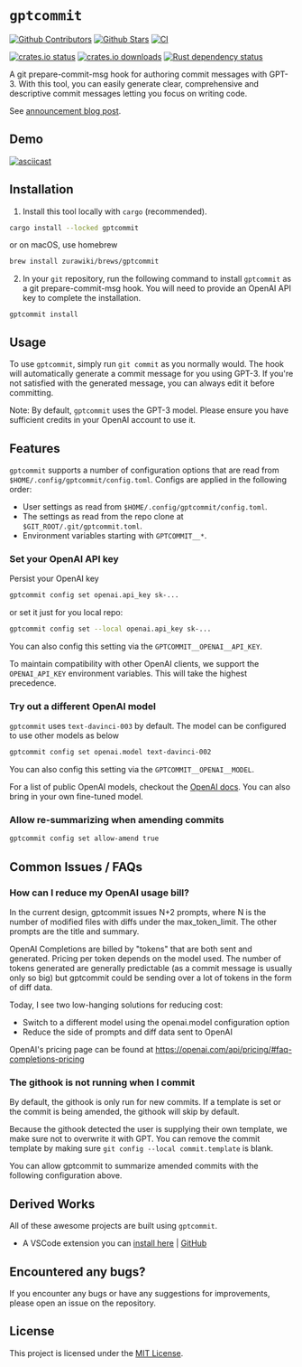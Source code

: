 # `gptcommit`

[![Github Contributors](https://img.shields.io/github/contributors/zurawiki/gptcommit.svg)](https://github.com/zurawiki/gptcommit/graphs/contributors)
[![Github Stars](https://img.shields.io/github/stars/zurawiki/gptcommit.svg)](https://github.com/zurawiki/gptcommit/stargazers)
[![CI](https://github.com/zurawiki/gptcommit/actions/workflows/ci.yml/badge.svg)](https://github.com/zurawiki/gptcommit/actions/workflows/ci.yml)

[![crates.io status](https://img.shields.io/crates/v/gptcommit.svg)](https://crates.io/crates/gptcommit)
[![crates.io downloads](https://img.shields.io/crates/d/gptcommit.svg)](https://crates.io/crates/gptcommit)
[![Rust dependency status](https://deps.rs/repo/github/zurawiki/gptcommit/status.svg)](https://deps.rs/repo/github/zurawiki/gptcommit)

A git prepare-commit-msg hook for authoring commit messages with GPT-3. With this tool, you can easily generate clear, comprehensive and descriptive commit messages letting you focus on writing code.

See [announcement blog post](https://zura.wiki/post/never-write-a-commit-message-again-with-the-help-of-gpt-3/).

## Demo

[![asciicast](https://asciinema.org/a/552380.svg)](https://asciinema.org/a/552380)

## Installation

1. Install this tool locally with `cargo` (recommended).

```sh
cargo install --locked gptcommit
```

or on macOS, use homebrew

```sh
brew install zurawiki/brews/gptcommit
```

2. In your `git` repository, run the following command to install `gptcommit` as a git prepare-commit-msg hook. You will need to provide an OpenAI API key to complete the installation.

```
gptcommit install
```

## Usage

To use `gptcommit`, simply run `git commit` as you normally would. The hook will automatically generate a commit message for you using GPT-3. If you're not satisfied with the generated message, you can always edit it before committing.

Note: By default, `gptcommit` uses the GPT-3 model. Please ensure you have sufficient credits in your OpenAI account to use it.

## Features

`gptcommit` supports a number of configuration options that are read from `$HOME/.config/gptcommit/config.toml`.
Configs are applied in the following order:

- User settings as read from `$HOME/.config/gptcommit/config.toml`.
- The settings as read from the repo clone at `$GIT_ROOT/.git/gptcommit.toml`.
- Environment variables starting with `GPTCOMMIT__*`.

### Set your OpenAI API key

Persist your OpenAI key

```sh
gptcommit config set openai.api_key sk-...
```

or set it just for you local repo:

```sh
gptcommit config set --local openai.api_key sk-...
```

You can also config this setting via the `GPTCOMMIT__OPENAI__API_KEY`.

To maintain compatibility with other OpenAI clients, we support the `OPENAI_API_KEY` environment variables. This will take the highest precedence.

### Try out a different OpenAI model

`gptcommit` uses `text-davinci-003` by default. The model can be configured to use other models as below

```sh
gptcommit config set openai.model text-davinci-002
```

You can also config this setting via the `GPTCOMMIT__OPENAI__MODEL`.

For a list of public OpenAI models, checkout the [OpenAI docs](https://beta.openai.com/docs/models/overview). You can also bring in your own fine-tuned model.

### Allow re-summarizing when amending commits

```sh
gptcommit config set allow-amend true
```

## Common Issues / FAQs

### How can I reduce my OpenAI usage bill?

In the current design, gptcommit issues N+2 prompts, where N is the number of modified files with diffs under the max_token_limit. The other prompts are the title and summary.

OpenAI Completions are billed by "tokens" that are both sent and generated. Pricing per token depends on the model used. The number of tokens generated are generally predictable (as a commit message is usually only so big) but gptcommit could be sending over a lot of tokens in the form of diff data.

Today, I see two low-hanging solutions for reducing cost:

- Switch to a different model using the openai.model configuration option
- Reduce the side of prompts and diff data sent to OpenAI

OpenAI's pricing page can be found at
<https://openai.com/api/pricing/#faq-completions-pricing>

### The githook is not running when I commit

By default, the githook is only run for new commits.
If a template is set or the commit is being amended, the githook will skip by default.

Because the githook detected the user is supplying their own template, we make sure not to overwrite it with GPT. You can remove the commit template by making sure `git config --local commit.template` is blank.

You can allow gptcommit to summarize amended commits with the following configuration above.

## Derived Works

All of these awesome projects are built using  `gptcommit`.

- A VSCode extension you can
  [install here](https://marketplace.visualstudio.com/items?itemName=pwwang.gptcommit) | [GitHub](https://github.com/pwwangvscode-gptcommit)

## Encountered any bugs?

If you encounter any bugs or have any suggestions for improvements, please open an issue on the repository.


## License

This project is licensed under the [MIT License](./LICENSE).
